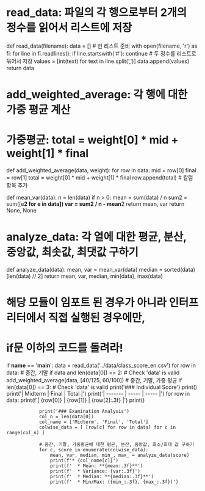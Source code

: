 # read_data: 파일의 각 행으로부터 2개의 정수를 읽어서 리스트에 저장 
def read_data(filename):
    data = [] # 빈 리스트 준비
    with open(filename, 'r') as fi:
        for line in fi.readlines():
            if line.startswith('#'):
                continue
            # 두 정수를 리스트로 묶어서 저장
            values = [int(text) for text in line.split(',')]
            data.append(values)
    return data


# add_weighted_average: 각 행에 대한 가중 평균 계산
# 가중평균: total = weight[0] * mid + weight[1] * final
def add_weighted_average(data, weight):
    for row in data:
        mid = row[0]
        final = row[1]
        total = weight[0] * mid + weight[1] * final
        row.append(total) # 칼럼 항목 추가


def mean_var(data):
    n = len(data)
    if n > 0:
        mean = sum(data) / n
        sum2 = sum([e**2 for e in data])
        var = sum2 / n - mean**2
        return mean, var
    return None, None


# analyze_data: 각 열에 대한 평균, 분산, 중앙값, 최솟값, 최댓값 구하기
def analyze_data(data):
    mean, var = mean_var(data)
    median = sorted(data)[len(data) // 2]
    return mean, var, median, min(data), max(data)


# 해당 모듈이 임포트 된 경우가 아니라 인터프리터에서 직접 실행된 경우에만,
# if문 이하의 코드를 돌려라!
if __name__ == '__main__':
    data = read_data('../data/class_score_en.csv')
    for row in data:
        # 중간, 기말
        if data and len(data[0]) == 2: # Check 'data' is valid
            add_weighted_average(data, [40/125, 60/100])
            # 중간, 기말, 가중 평균
            if len(data[0]) == 3:      # Check 'data' is valid
                print('### Individual Score')
                print()
                print('| Midterm | Final | Total |')
                print('| ------- | ----- | ----- |')
                for row in data:
                    print(f'| {row[0]} | {row[1]} | {row[2]:.3f} |')
                print()

                print('### Examination Analysis')
                col_n = len(data[0])
                col_name = ['Midterm', 'Final', 'Total']
                colwise_data = [ [row[c] for row in data] for c in range(col_n) ]

                # 중간, 기말, 가중평균에 대한 평균, 분산, 중앙값, 최소/최대 값 구하기
                for c, score in enumerate(colwise_data):
                    mean, var, median, min_, max_ = analyze_data(score)
                    print(f'* {col_name[c]}')
                    print(f'  * Mean: **{mean:.3f}**')
                    print(f'  * Variance: {var:.3f}')
                    print(f'  * Median: **{median:.3f}**')
                    print(f'  * Min/Max: ({min_:.3f}, {max_:.3f})')
